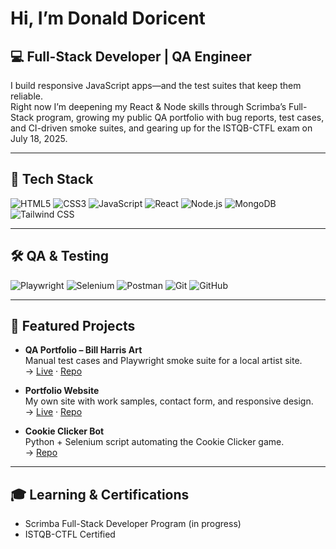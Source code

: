 # Hi, I’m Donald Doricent

## 💻 Full-Stack Developer | QA Engineer

I build responsive JavaScript apps—and the test suites that keep them reliable.  
Right now I’m deepening my React & Node skills through Scrimba’s Full-Stack program, growing my public QA portfolio with bug reports, test cases, and CI-driven smoke suites, and gearing up for the ISTQB-CTFL exam on July 18, 2025.

---

## 🚀 Tech Stack

![HTML5](https://img.shields.io/badge/HTML5-E34F26?style=flat&logo=html5)
![CSS3](https://img.shields.io/badge/CSS3-1572B6?style=flat&logo=css3)
![JavaScript](https://img.shields.io/badge/JavaScript-F7DF1E?style=flat&logo=javascript&logoColor=black)
![React](https://img.shields.io/badge/React-20232A?style=flat&logo=react&logoColor=61DAFB)
![Node.js](https://img.shields.io/badge/Node.js-339933?style=flat&logo=nodedotjs&logoColor=white)
![MongoDB](https://img.shields.io/badge/MongoDB-47A248?style=flat&logo=mongodb&logoColor=white)
![Tailwind CSS](https://img.shields.io/badge/Tailwind_CSS-06B6D4?style=flat&logo=tailwind-css&logoColor=white)

---

## 🛠 QA & Testing

![Playwright](https://img.shields.io/badge/Playwright-282C34?style=flat&logo=playwright)
![Selenium](https://img.shields.io/badge/Selenium-43B02A?style=flat&logo=selenium&logoColor=white)
![Postman](https://img.shields.io/badge/Postman-FF6C37?style=flat&logo=postman&logoColor=white)
![Git](https://img.shields.io/badge/Git-F05032?style=flat&logo=git&logoColor=white)
![GitHub](https://img.shields.io/badge/GitHub-181717?style=flat&logo=github&logoColor=white)

---

## 📂 Featured Projects

- **QA Portfolio – Bill Harris Art**  
  Manual test cases and Playwright smoke suite for a local artist site.  
  → [Live](https://billharrisart.com) · [Repo](https://github.com/Don-Doricent/qa-portfolio)

- **Portfolio Website**  
  My own site with work samples, contact form, and responsive design.  
  → [Live](https://dondoricent.netlify.app) · [Repo](https://github.com/Don-Doricent/portfolio-v2)

- **Cookie Clicker Bot**  
  Python + Selenium script automating the Cookie Clicker game.  
  → [Repo](https://github.com/Don-Doricent/selenium-automations/tree/main/projects/cookie-clicker-bot)

---

## 🎓 Learning & Certifications

- Scrimba Full-Stack Developer Program (in progress) 
- ISTQB-CTFL Certified
